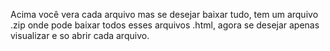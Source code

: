 Acima você vera cada arquivo mas se desejar baixar tudo, tem um arquivo .zip onde pode baixar todos esses arquivos .html, agora se desejar apenas visualizar e so abrir cada arquivo.
